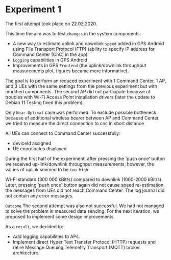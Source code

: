 # Experiment 1

The first attempt took place on 22.02.2020.

This time the aim was to test `changes` in the system components:
- A new way to estimate uplink and downlink `speed` added in GPS Android using File Transport
Protocol (FTP) (ability to specify IP address for Command Center (CnC) in the app)
- `Logging` capabilities in GPS Android
- Improvements in GPS `Frontend` (the uplink/downlink throughput measurements plot, figures
became more informative).

The goal is to perform an reduced experiment with 1 Command Center, 1 AP, and 3 UEs with
the same settings from the previous experiment but with modified components.
The second AP did not participate because of troubles with Wi-Fi Access Point installation
drivers (later the update to Debian 11 Testing fixed this problem).

Only `Near-Optimal` case was performed.
To exclude possible bottleneck because of additional wireless bearer between AP and Command
Center, we tried to measure the direct connection to cnc in short distance 

All UEs can connect to Command Center successfully:
- deviceId assigned
- UE coordinates displayed

During the first half of the experiment, after pressing the 'push once' button we received 
up-link/downlink throughput measurements, however, the values of uplink seemed to be `too high`

Wi-Fi standard (300 000 kBit/s) compared to downlink (1000-2000 kBit/s).
Later, pressing 'push once' button again did not cause speed re-estimation, the messages from
UEs did not reach Command Center. The log journal did not contain any error messages.

`Outcome`
The second attempt was also not successful. We had not managed to solve the problem in measured
data sending. For the next iteration, we proposed to implement some design improvements.

As a `result`, we decided to:
- Add logging capabilities to APs.
- Implement direct Hyper Text Transfer Protocol (HTTP) requests and retire Message Queuing
Telemetry Transport (MQTT) broker architecture.